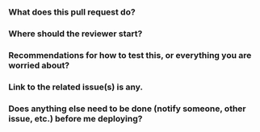 ### What does this pull request do?

### Where should the reviewer start?

### Recommendations for how to test this, or everything you are worried about?

### Link to the related issue(s) is any.

### Does anything else need to be done (notify someone, other issue, etc.) before me deploying?
